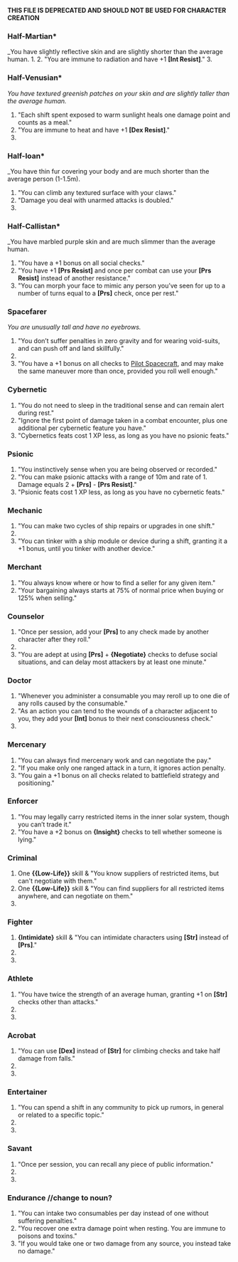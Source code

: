 **THIS FILE IS DEPRECATED AND SHOULD NOT BE USED FOR CHARACTER CREATION**
### Half-Martian*
_You have slightly reflective skin and are slightly shorter than the average human.
1. 
2. "You are immune to radiation and have +1 **\[Int Resist\]**."
3. 
### Half-Venusian*
_You have textured greenish patches on your skin and are slightly taller than the average human._
1. "Each shift spent exposed to warm sunlight heals one damage point and counts as a meal."
2. "You are immune to heat and have +1 **\[Dex Resist\]**."
3. 
### Half-Ioan*
_You have thin fur covering your body and are much shorter than the average person (1-1.5m).
1. "You can climb any textured surface with your claws."
2. "Damage you deal with unarmed attacks is doubled."
3. 
### Half-Callistan*
_You have marbled purple skin and are much slimmer than the average human.
1. "You have a +1 bonus on all social checks."
2. "You have +1 **\[Prs Resist\]** and once per combat can use your **\[Prs Resist\]** instead of another resistance."  
3. "You can morph your face to mimic any person you’ve seen for up to a number of turns equal to a **\[Prs\]** check, once per rest."
### Spacefarer
_You are unusually tall and have no eyebrows._
1. "You don’t suffer penalties in zero gravity and for wearing void-suits, and can push off and land skillfully."
2. 
3. "You have a +1 bonus on all checks to [Pilot Spacecraft](Spacefaring/Combat.md#Piloting), and may make the same maneuver more than once, provided you roll well enough."
### Cybernetic
1. "You do not need to sleep in the traditional sense and can remain alert during rest."
2. "Ignore the first point of damage taken in a combat encounter, plus one additional per cybernetic feature you have."
3. "Cybernetics feats cost 1 XP less, as long as you have no psionic feats."
### Psionic
1. "You instinctively sense when you are being observed or recorded."
2. "You can make psionic attacks with a range of 10m and rate of 1. Damage equals 2 + **\[Prs\]** - **\[Prs Resist\]**."
3. "Psionic feats cost 1 XP less, as long as you have no cybernetic feats."
### Mechanic
1. "You can make two cycles of ship repairs or upgrades in one shift."
2. 
3. "You can tinker with a ship module or device during a shift, granting it a +1 bonus, until you tinker with another device."
### Merchant
1. "You always know where or how to find a seller for any given item."
2. "Your bargaining always starts at 75% of normal price when buying or 125% when selling."
### Counselor
1. "Once per session, add your **\[Prs\]** to any check made by another character after they roll."
2. 
3. "You are adept at using **\[Prs\]** + **{Negotiate}** checks to defuse social situations, and can delay most attackers by at least one minute."
### Doctor
1. "Whenever you administer a consumable you may reroll up to one die of any rolls caused by the consumable." 
2. "As an action you can tend to the wounds of a character adjacent to you, they add your **\[Int\]** bonus to their next consciousness check."
3. 
### Mercenary
1. "You can always find mercenary work and can negotiate the pay."
2. "If you make only one ranged attack in a turn, it ignores action penalty.
3. "You gain a +1 bonus on all checks related to battlefield strategy and positioning."
### Enforcer
1. "You may legally carry restricted items in the inner solar system, though you can’t trade it."
2. "You have a +2 bonus on **{Insight}** checks to tell whether someone is lying."
### Criminal
1.  One **{{Low-Life}}** skill & "You know suppliers of restricted items, but can't negotiate with them."
2. One **{{Low-Life}}** skill & "You can find suppliers for all restricted items anywhere, and can negotiate on them."
3. 
### Fighter
1. **{Intimidate}** skill & "You can intimidate characters using **\[Str\]** instead of **\[Prs\]**."
2. 
3. 
### Athlete
1. "You have twice the strength of an average human, granting +1 on **\[Str\]** checks other than attacks."
2. 
3. 
### Acrobat
1. "You can use **\[Dex\]** instead of **\[Str\]** for climbing checks and take half damage from falls."
2. 
3. 
### Entertainer
1. "You can spend a shift in any community to pick up rumors, in general or related to a specific topic."
2. 
3. 
### Savant
1. "Once per session, you can recall any piece of public information."
2. 
3. 
### Endurance //change to noun?
1. "You can intake two consumables per day instead of one without suffering penalties."
2. "You recover one extra damage point when resting. You are immune to poisons and toxins."
3. "If you would take one or two damage from any source, you instead take no damage."